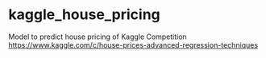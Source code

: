 # kaggle_house_pricing

Model to predict house pricing of Kaggle Competition
https://www.kaggle.com/c/house-prices-advanced-regression-techniques

